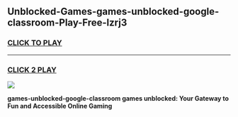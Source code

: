 
## Unblocked-Games-games-unblocked-google-classroom-Play-Free-lzrj3
<h3>
<a href="https://premium76.site?title=games-unblocked-google-classroom&ref=17A">CLICK TO PLAY</a></h3>
<hr>

<h3>
<a href="https://premium76.site?title=games-unblocked-google-classroom&ref=17A">CLICK 2 PLAY</a>
  
</h3>

<a href="https://premium76.site?title=games-unblocked-google-classroom&ref=17A"><img src="https://clearcache.store/games.png"></a>


**games-unblocked-google-classroom games unblocked: Your Gateway to Fun and Accessible Online Gaming**
